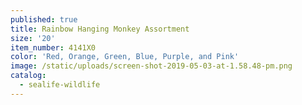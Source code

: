 ```yaml
---
published: true
title: Rainbow Hanging Monkey Assortment
size: '20'
item_number: 4141X0
color: 'Red, Orange, Green, Blue, Purple, and Pink'
image: /static/uploads/screen-shot-2019-05-03-at-1.58.48-pm.png
catalog:
  - sealife-wildlife
---
```


